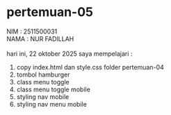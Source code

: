 # pertemuan-05
NIM : 2511500031<br> 
NAMA : NUR FADILLAH<br><br>
hari ini, 22 oktober 2025 saya mempelajari :
<ol>
<li>copy index.html dan style.css folder pertemuan-04</li>
<li>tombol hamburger</li>
<li>class menu toggle</li>
<li>class menu toggle mobile</li>
<li>styling nav mobile </li>
<li>styling nav menu mobile </li>
</ol>